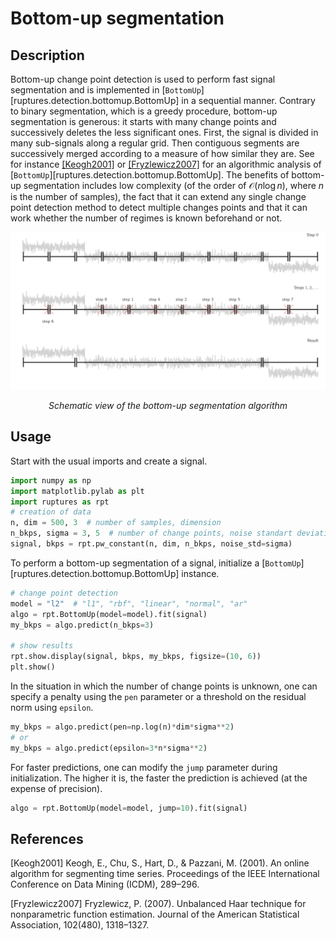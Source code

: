 # Bottom-up segmentation

## Description

Bottom-up change point detection is used to perform fast signal segmentation and is implemented in
[`BottomUp`][ruptures.detection.bottomup.BottomUp] in a sequential manner.
Contrary to binary segmentation, which is a greedy procedure, bottom-up segmentation is generous:
it starts with many change points and successively deletes the less significant ones.
First, the signal is divided in many sub-signals along a regular grid.
Then contiguous segments are successively merged according to a measure of how similar they are.
See for instance [[Keogh2001]](#Keogh2001) or [[Fryzlewicz2007]](#Fryzlewicz2007) for an algorithmic
analysis of [`BottomUp`][ruptures.detection.bottomup.BottomUp].
The benefits of bottom-up segmentation includes low complexity (of the order of
$\mathcal{O}(n\log n)$, where $n$ is the number of samples), the fact that it can extend
any single change point detection method to detect multiple changes points and that it can work
whether the number of regimes is known beforehand or not.

![](../../images/schema_tree.png)
<center><i>Schematic view of the bottom-up segmentation algorithm</i></center>

## Usage

Start with the usual imports and create a signal.

```python
import numpy as np
import matplotlib.pylab as plt
import ruptures as rpt
# creation of data
n, dim = 500, 3  # number of samples, dimension
n_bkps, sigma = 3, 5  # number of change points, noise standart deviation
signal, bkps = rpt.pw_constant(n, dim, n_bkps, noise_std=sigma)
```

To perform a bottom-up segmentation of a signal, initialize a [`BottomUp`][ruptures.detection.bottomup.BottomUp]
instance.

```python
# change point detection
model = "l2"  # "l1", "rbf", "linear", "normal", "ar"
algo = rpt.BottomUp(model=model).fit(signal)
my_bkps = algo.predict(n_bkps=3)

# show results
rpt.show.display(signal, bkps, my_bkps, figsize=(10, 6))
plt.show()
```

In the situation in which the number of change points is unknown, one can specify a penalty using
the `pen` parameter or a threshold on the residual norm using `epsilon`.

```python
my_bkps = algo.predict(pen=np.log(n)*dim*sigma**2)
# or
my_bkps = algo.predict(epsilon=3*n*sigma**2)
```

For faster predictions, one can modify the `jump` parameter during initialization.
The higher it is, the faster the prediction is achieved (at the expense of precision).

```python
algo = rpt.BottomUp(model=model, jump=10).fit(signal)
```

## References


<a id="Keogh2001">[Keogh2001]</a>
Keogh, E., Chu, S., Hart, D., & Pazzani, M. (2001). An online algorithm for segmenting time series. Proceedings of the IEEE International Conference on Data Mining (ICDM), 289–296.

<a id="Fryzlewicz2007">[Fryzlewicz2007]</a>
Fryzlewicz, P. (2007). Unbalanced Haar technique for nonparametric function estimation. Journal of the American Statistical Association, 102(480), 1318–1327.